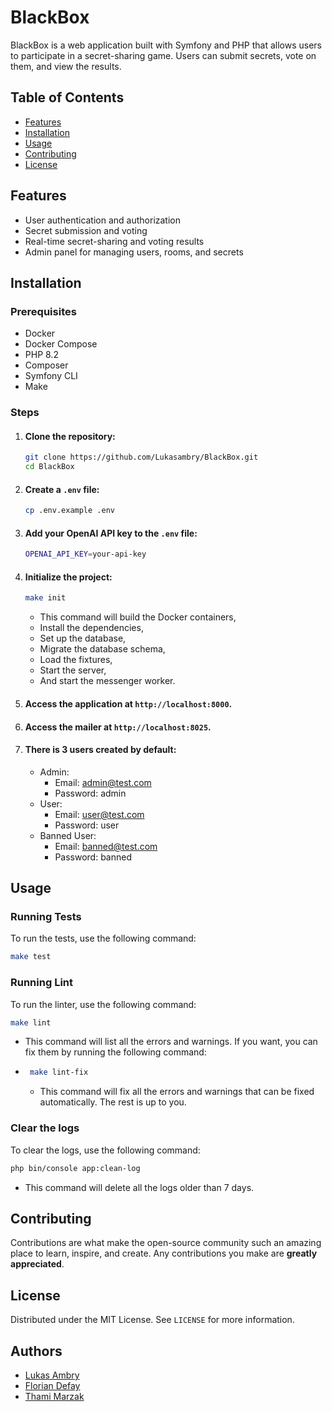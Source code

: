 # BlackBox

BlackBox is a web application built with Symfony and PHP that allows users to participate in a secret-sharing game. Users can submit secrets, vote on them, and view the results.

## Table of Contents

- [Features](#features)
- [Installation](#installation)
- [Usage](#usage)
- [Contributing](#contributing)
- [License](#license)

## Features

- User authentication and authorization
- Secret submission and voting
- Real-time secret-sharing and voting results
- Admin panel for managing users, rooms, and secrets

## Installation

### Prerequisites

- Docker
- Docker Compose
- PHP 8.2
- Composer
- Symfony CLI
- Make

### Steps

1. #### Clone the repository:
    ```sh
    git clone https://github.com/Lukasambry/BlackBox.git
    cd BlackBox
    ```

2. #### Create a `.env` file:
    ```sh
    cp .env.example .env 
   ```

3.  #### Add your OpenAI API key to the `.env` file:
    ```sh
    OPENAI_API_KEY=your-api-key
    ```

4. #### Initialize the project:
    ```sh
    make init
    ```
    * This command will build the Docker containers,
    * Install the dependencies,
    * Set up the database,
    * Migrate the database schema,
    * Load the fixtures,
    * Start the server,
    * And start the messenger worker.

5. #### Access the application at `http://localhost:8000`.

6. #### Access the mailer at `http://localhost:8025`.

7. #### There is 3 users created by default:
    - Admin:
        - Email: admin@test.com
        - Password: admin
    - User:
        - Email: user@test.com
        - Password: user
    - Banned User:
        - Email: banned@test.com
        - Password: banned


## Usage

### Running Tests

To run the tests, use the following command:
```sh
make test
```
### Running Lint

To run the linter, use the following command:
```sh
make lint
```
* This command will list all the errors and warnings. If you want, you can fix them by running the following command:
* ```sh
   make lint-fix
   ```
    * This command will fix all the errors and warnings that can be fixed automatically. The rest is up to you.

### Clear the logs

To clear the logs, use the following command:
```sh
php bin/console app:clean-log
```
* This command will delete all the logs older than 7 days.

## Contributing

Contributions are what make the open-source community such an amazing place to learn, inspire, and create. Any contributions you make are **greatly appreciated**.

## License

Distributed under the MIT License. See `LICENSE` for more information.

## Authors

- [Lukas Ambry](https://github.com/Lukasambry/)
- [Florian Defay](https://github.com/florddev/)
- [Thami Marzak](https://github.com/ThamiEngineering)
